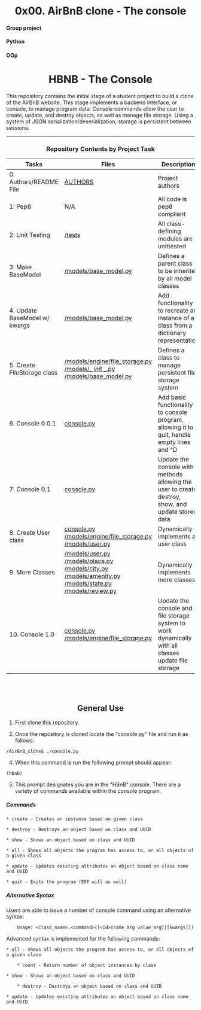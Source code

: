 <center> <h1>0x00. AirBnB clone - The console</h1> </center>
<h4>Group project</h4>		<h4>Python</h4>		<h4>OOp</h4>

<center> <h1>HBNB - The Console</h1> </center>

This repository contains the initial stage of a student project to build a clone of the AirBnB website. This stage implements a backend interface, or console, to manage program data. Console commands allow the user to create, update, and destroy objects, as well as manage file storage. Using a system of JSON serialization/deserialization, storage is persistent between sessions.

---

<center><h3>Repository Contents by Project Task</h3> </center>

| Tasks | Files | Description |
| ----- | ----- | ------ |
| 0: Authors/README File | [AUTHORS](https://github.com/andrewgilbert2018/AirBnB_clone/blob/228a400be6b7c4b0c4389097cfe46d69177158e9/AUTHORS) | Project authors |
| 1: Pep8 | N/A | All code is pep8 compliant|
| 2: Unit Testing | [/tests]() | All class-defining modules are unittested |
| 3. Make BaseModel | [/models/base_model.py](https://github.com/andrewgilbert2018/AirBnB_clone/blob/f040a077b7212c684e976d82a05ad5662f21330c/models/base_model.py) | Defines a parent class to be inherited by all model classes|
| 4. Update BaseModel w/ kwargs | [/models/base_model.py](https://github.com/andrewgilbert2018/AirBnB_clone/blob/f040a077b7212c684e976d82a05ad5662f21330c/models/base_model.py) | Add functionality to recreate an instance of a class from a dictionary representation|
| 5. Create FileStorage class | [/models/engine/file_storage.py]() [/models/_ _init_ _.py](https://github.com/andrewgilbert2018/AirBnB_clone/blob/f040a077b7212c684e976d82a05ad5662f21330c/models/__init__.py) [/models/base_model.py](https://github.com/andrewgilbert2018/AirBnB_clone/blob/f040a077b7212c684e976d82a05ad5662f21330c/models/base_model.py) | Defines a class to manage persistent file storage system|
| 6. Console 0.0.1 | [console.py]() | Add basic functionality to console program, allowing it to quit, handle empty lines and ^D |
| 7. Console 0.1 | [console.py]() | Update the console with methods allowing the user to create, destroy, show, and update stored data |
| 8. Create User class | [console.py]() [/models/engine/file_storage.py]() [/models/user.py](https://github.com/andrewgilbert2018/AirBnB_clone/blob/f040a077b7212c684e976d82a05ad5662f21330c/models/user.py) | Dynamically implements a user class |
| 9. More Classes | [/models/user.py](https://github.com/andrewgilbert2018/AirBnB_clone/blob/f040a077b7212c684e976d82a05ad5662f21330c/models/user.py) [/models/place.py](https://github.com/andrewgilbert2018/AirBnB_clone/blob/f040a077b7212c684e976d82a05ad5662f21330c/models/place.py) [/models/city.py](https://github.com/andrewgilbert2018/AirBnB_clone/blob/f040a077b7212c684e976d82a05ad5662f21330c/models/city.py) [/models/amenity.py](https://github.com/andrewgilbert2018/AirBnB_clone/blob/f040a077b7212c684e976d82a05ad5662f21330c/models/amenity.py) [/models/state.py](https://github.com/andrewgilbert2018/AirBnB_clone/blob/f040a077b7212c684e976d82a05ad5662f21330c/models/state.py) [/models/review.py](https://github.com/andrewgilbert2018/AirBnB_clone/blob/f040a077b7212c684e976d82a05ad5662f21330c/models/review.py) | Dynamically implements more classes |
| 10. Console 1.0 | [console.py]() [/models/engine/file_storage.py]() | Update the console and file storage system to work dynamically with all  classes update file storage |
<br>
<br>
<center> <h2>General Use</h2> </center>

1. First clone this repository.

3. Once the repository is cloned locate the "console.py" file and run it as follows:
```
/AirBnB_clone$ ./console.py
```
4. When this command is run the following prompt should appear:
```
(hbnb)
```
5. This prompt designates you are in the "HBnB" console. There are a variety of commands available within the console program.

##### Commands
    * create - Creates an instance based on given class

    * destroy - Destroys an object based on class and UUID

    * show - Shows an object based on class and UUID

    * all - Shows all objects the program has access to, or all objects of a given class

    * update - Updates existing attributes an object based on class name and UUID

    * quit - Exits the program (EOF will as well)


##### Alternative Syntax
Users are able to issue a number of console command using an alternative syntax:

        Usage: <class_name>.<command>([<id>[name_arg value_arg]|[kwargs]])
Advanced syntax is implemented for the following commands:

    * all - Shows all objects the program has access to, or all objects of a given class

        * count - Return number of object instances by class

    * show - Shows an object based on class and UUID

        * destroy - Destroys an object based on class and UUID

    * update - Updates existing attributes an object based on class name and UUID

<br>

